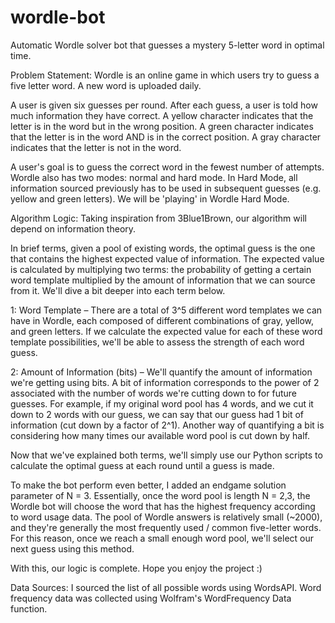 # wordle-bot
Automatic Wordle solver bot that guesses a mystery 5-letter word in optimal 
time.

Problem Statement:
Wordle is an online game in which users try to guess a five letter word. A new 
word is uploaded daily.

A user is given six guesses per round. After each guess, a user is told how
much information they have correct. A yellow character indicates that the
letter is in the word but in the wrong position. A green character indicates
that the letter is in the word AND is in the correct position. A gray character
indicates that the letter is not in the word.

A user's goal is to guess the correct word in the fewest number of attempts.
Wordle also has two modes: normal and hard mode. In Hard Mode, all information
sourced previously has to be used in subsequent guesses (e.g. yellow and
green letters). We will be 'playing' in Wordle Hard Mode.

Algorithm Logic:
Taking inspiration from 3Blue1Brown, our algorithm will depend on information
theory.

In brief terms, given a pool of existing words, the optimal guess is the one
that contains the highest expected value of information. The expected value
is calculated by multiplying two terms: the probability of getting a certain
word template multiplied by the amount of information that we can source from
it. We'll dive a bit deeper into each term below.

1: Word Template – There are a total of 3^5 different word templates we can
have in Wordle, each composed of different combinations of gray, yellow, and
green letters. If we calculate the expected value for each of these word
template possibilities, we'll be able to assess the strength of each word
guess.

2: Amount of Information (bits) – We'll quantify the amount of information
we're getting using bits. A bit of information corresponds to the power of 2
associated with the number of words we're cutting down to for future guesses.
For example, if my original word pool has 4 words, and we cut it down to 2
words with our guess, we can say that our guess had 1 bit of information (cut
down by a factor of 2^1). Another way of quantifying a bit is considering how
many times our available word pool is cut down by half.

Now that we've explained both terms, we'll simply use our Python scripts
to calculate the optimal guess at each round until a guess is made. 

To make the bot perform even better, I added an endgame solution parameter of
N = 3. Essentially, once the word pool is length N = 2,3, the Wordle bot will 
choose the word that has the highest frequency according to word usage data. 
The pool of Wordle answers is relatively small (~2000), and they're generally 
the most frequently used / common five-letter words. For this reason, once we 
reach a small enough word pool, we'll select our next guess using this method.

With this, our logic is complete. Hope you enjoy the project :)

Data Sources:
I sourced the list of all possible words using WordsAPI. Word frequency
data was collected using Wolfram's WordFrequency Data function.
